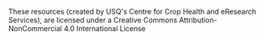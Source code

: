 These resources (created by USQ's Centre for Crop Health and eResearch Services), are licensed under a Creative Commons Attribution-NonCommercial 4.0 International License
